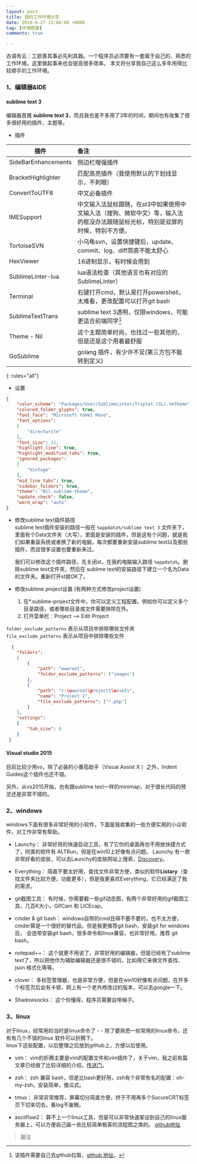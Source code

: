 ```yaml
---
layout: post
title: 我的工作环境分享
date: 2016-8-27 15:08:00 +0800
tag: [环境搭建]
comments: true

---
```


古语有云：工欲善其事必先利其器。一个程序员必须要有一套属于自己的、熟悉的工作环境。这里做起事来也会提高很多效率。
本文将分享我自己这么多年用得比较顺手的工作环境。

### 1、编辑器&IDE

#### sublime text 3
编辑器首推 **sublime text 3**，而且我也差不多用了3年的时间，期间也有收集了很多很好用的插件、主题等。

- 插件
	
| 插件        	        | 备注           															|
| --------------------- |:--------------------------------------------------------------------------|
| SideBarEnhancements   | 侧边栏增强插件 																|
| BracketHighlighter    | 匹配高亮插件（我使用默认的下划线显示，不刺眼）  								|
| ConvertToUTF8    		| 中文必备插件																|
| IMESupport	     	| 中文输入法鼠标跟随，在st3中如果使用中文输入法（搜狗、微软中文）等，输入法的框没办法跟随鼠标光标，特别是双屏的时候，特别不方便。|
| TortoiseSVN    		| 小乌龟svn，设置快捷键后，update、commit、log、diff简直不能太舒心				|
| HexViewer		      	| 16进制显示，有时候会用到														|
| SublimeLinter-lua		| lua语法检查（其他语言也有对应的SublimeLinter）								|
| Terminal     			| 右键打开cmd，默认是打开powershell，太难看，更改配置可以打开git bash  			|
| SublimeTextTrans      | sublime text 3透明，仅限windows，可能更适合前端同学[^footer1]					|
| Theme - Nil	  		| 这个主题简单时尚，也找过一些其他的，但是还是这个用着最舒服						|
| GoSublime      		| golang 插件，有少许不足(第三方包不能转到定义)			      					|
{: rules="all"}

- 设置

```json
{
	"color_scheme": "Packages/User/SublimeLinter/Triplet (SL).tmTheme",
	"colored_folder_glyphs": true,
	"font_face": "Microsoft YaHei Mono",
	"font_options":
	[
		"directwrite"
	],
	"font_size": 11,
	"highlight_line": true,
	"highlight_modified_tabs": true,
	"ignored_packages":
	[
		"Vintage"
	],
	"mid_line_tabs": true,
	"sidebar_folders": true,
	"theme": "Nil.sublime-theme",
	"update_check": false,
	"word_wrap": "auto"
}
```

- 修改sublime text插件路径  
  sublime text插件安装的路径一般在 `%appdata%/sublime text 3` 文件夹下，里面有个Data文件夹（大写），里面是安装的插件，但是这有个问题，就是我们如果重装系统或者换了新的电脑，每次都要重新安装sublime text以及那些插件，而且很多设置也要重新来过。

  我们可以修改这个插件路径，先关闭st，在我的电脑输入路径 `%appdata%`。删除sublime text文件夹，然后在
  sublime text的安装路径下建立一个名为Data的文件夹。重新打开st就OK了。

- 修改sublime project设置 (有两种方式修改project设置)
  1. 在*.sublime-project文件中，你可以定义工程配置。例如你可以定义多个目录路径，或者哪些目录或文件需要排除在外。
  2. 打开菜单栏：Project --> Edit Project

`folder_exclude_patterns` 表示从项目中排除哪些文件夹  
`file_exclude_patterns`   表示从项目中排除哪些文件  
```json
  {
    "folders":
    [
        {
            "path": "wwwroot",
            "folder_exclude_patterns": ["images"]
        },
        {
            "path": "c:\wwwroot\project1\assets",
            "name": "Project 1",
            "file_exclude_patterns": ["*.php"]
        }
    ],
    "settings":
    {
        "tab_size": 8
    }
 }
```

#### Visual studio 2015

目前比较少用vs，除了必装的小番茄助手（Visual Assist X ）之外，Indent Guides这个插件也还不错。

另外，从vs2015开始，也有跟sublime text一样的minimap，对于很长代码的预览还是非常不错的。


### 2、windows 

windows下面有很多非常好用的小软件，下面是我收集的一些方便实用的小众软件，对工作非常有帮助。

- Launchy：
 非常好用的快速启动工具，有了它你的桌面再也不用放快捷方式了，同类的软件有 ALTRun，但是在win10上好像有点问题。
 Launchy 有一款非常好看的皮肤，可以去Launchy的皮肤网站上搜索，[Discovery](http://www.deviantart.com/browse/all/customization/skins/applaunchers/launchy/?q=Discovery)。

- Everything：
  简直不要太好用，查找文件非常方便，类似的软件**Listary**（查找文件夹比较方便，功能更多），但是我更喜欢Everything，它已经满足了我的需求。

- git截图工具：
  有时候，你需要截一些gif动态图，有两个非常好用的gif截图工具，几百K大小，GifCam 和 LICEcap。

- cmder & git bash：
  windows自带的cmd丑得不要不要的，也不太方便，cmder算是一个很好的替代品，但是我更推荐git bash，安装git for windows后，
  会连带安装git bash，很多命令和linux兼容，也非常好用。推荐 git bash。

- notepad++：
  这个就更不用说了，非常好用的编辑器，但是已经有了sublime text了，所以把他作为辅助编辑器还是很不错的，比如用它来做文件查找、
  json 格式化等等。

- clover：
  多标签管理器，也是非常方便，但是在win10好像有点问题，在开多个标签页后会有卡顿，网上有一个老外修改过的版本，可以去google一下。

- Shadowsocks：
  这个你懂得，程序员需要自带梯子。

### 3、linux

  对于linux，经常用的当时是linux命令了 - -
  除了要熟悉一些常用的linux命令，还有有几个不错的linux 软件可以折腾下。  
  linux下这些配置，以后整理之后放到github上，方便以后使用。

- vim：
  vim的折腾主要是vim的配置文件和vim插件了，关于vim，我之前有篇文章已经做了比较详细的介绍，[传送门](http://domicat.me/2015/07/28/vim-config-and-plugin/)。 

- zsh：
  zsh 兼容 bash，但是比bash更好用，zsh有个非常有名的配置：oh-my-zsh，安装简单，傻瓜式。

- tmux：
  非常非常推荐，屏幕切分简直方便，终于不用再多个SucureCRT标签页下切来切去，看log不废眼。

- asciiflow2：
 算不上一个linux工具，但是可以非常快速架设到自己的linux服务器上，可以方便自己画一些比较简单极客的流程图之类的。
 [github地址](https://github.com/lewish/asciiflow2)



>脚注

[^footer1]: 该插件需要自己去github拉取，[github 地址](https://github.com/vhanla/SublimeTextTrans.git)。